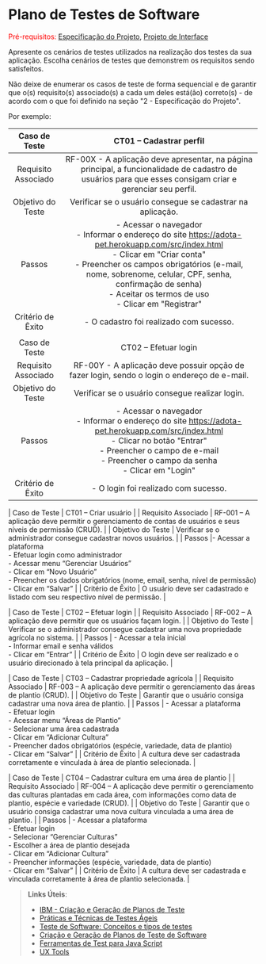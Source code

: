 # Plano de Testes de Software

<span style="color:red">Pré-requisitos: <a href="2-Especificação do Projeto.md"> Especificação do Projeto</a></span>, <a href="3-Projeto de Interface.md"> Projeto de Interface</a>

Apresente os cenários de testes utilizados na realização dos testes da sua aplicação. Escolha cenários de testes que demonstrem os requisitos sendo satisfeitos.

Não deixe de enumerar os casos de teste de forma sequencial e de garantir que o(s) requisito(s) associado(s) a cada um deles está(ão) correto(s) - de acordo com o que foi definido na seção "2 - Especificação do Projeto". 

Por exemplo:
 
| **Caso de Teste** 	| **CT01 – Cadastrar perfil** 	|
|:---:	|:---:	|
|	Requisito Associado 	| RF-00X - A aplicação deve apresentar, na página principal, a funcionalidade de cadastro de usuários para que esses consigam criar e gerenciar seu perfil. |
| Objetivo do Teste 	| Verificar se o usuário consegue se cadastrar na aplicação. |
| Passos 	| - Acessar o navegador <br> - Informar o endereço do site https://adota-pet.herokuapp.com/src/index.html<br> - Clicar em "Criar conta" <br> - Preencher os campos obrigatórios (e-mail, nome, sobrenome, celular, CPF, senha, confirmação de senha) <br> - Aceitar os termos de uso <br> - Clicar em "Registrar" |
|Critério de Êxito | - O cadastro foi realizado com sucesso. |
|  	|  	|
| Caso de Teste 	| CT02 – Efetuar login	|
|Requisito Associado | RF-00Y	- A aplicação deve possuir opção de fazer login, sendo o login o endereço de e-mail. |
| Objetivo do Teste 	| Verificar se o usuário consegue realizar login. |
| Passos 	| - Acessar o navegador <br> - Informar o endereço do site https://adota-pet.herokuapp.com/src/index.html<br> - Clicar no botão "Entrar" <br> - Preencher o campo de e-mail <br> - Preencher o campo da senha <br> - Clicar em "Login" |
|Critério de Êxito | - O login foi realizado com sucesso. |



| Caso de Teste | CT01 – Criar usuário |
| Requisito Associado | RF-001 – A aplicação deve permitir o gerenciamento de contas de usuários e seus níveis de permissão (CRUD). |
| Objetivo do Teste | Verificar se o administrador consegue cadastrar novos usuários. |
| Passos |- Acessar a plataforma <br> - Efetuar login como administrador <br> - Acessar menu “Gerenciar Usuários” <br> - Clicar em “Novo Usuário” <br> - Preencher os dados obrigatórios (nome, email, senha, nível de permissão) <br> - Clicar em “Salvar” |
| Critério de Êxito | O usuário deve ser cadastrado e listado com seu respectivo nível de permissão. |

| Caso de Teste | CT02 – Efetuar login |
| Requisito Associado | RF-002 – A aplicação deve permitir que os usuários façam login. |
| Objetivo do Teste | Verificar se o administrador consegue cadastrar uma nova propriedade agrícola no sistema. |
| Passos | - Acessar a tela inicial <br> - Informar email e senha válidos <br> - Clicar em “Entrar” |
| Critério de Êxito | O login deve ser realizado e o usuário direcionado à tela principal da aplicação. |

| Caso de Teste | CT03 – Cadastrar propriedade agrícola |
| Requisito Associado | RF-003 – A aplicação deve permitir o gerenciamento das áreas de plantio (CRUD). |
| Objetivo do Teste | Garantir que o usuário consiga cadastrar uma nova área de plantio. |
| Passos | - Acessar a plataforma <br> - Efetuar login <br> - Acessar menu “Áreas de Plantio” <br> - Selecionar uma área cadastrada <br> - Clicar em “Adicionar Cultura” <br> - Preencher dados obrigatórios (espécie, variedade, data de plantio) <br> - Clicar em “Salvar” |
| Critério de Êxito | A cultura deve ser cadastrada corretamente e vinculada à área de plantio selecionada. |

| Caso de Teste | CT04 – Cadastrar cultura em uma área de plantio |
| Requisito Associado | RF-004 – A aplicação deve permitir o gerenciamento das culturas plantadas em cada área, com informações como data de plantio, espécie e variedade (CRUD). |
| Objetivo do Teste | Garantir que o usuário consiga cadastrar uma nova cultura vinculada a uma área de plantio. |
| Passos | - Acessar a plataforma <br> - Efetuar login <br> - Selecionar “Gerenciar Culturas” <br> - Escolher a área de plantio desejada <br> - Clicar em “Adicionar Cultura” <br> - Preencher informações (espécie, variedade, data de plantio) <br> - Clicar em “Salvar” |
| Critério de Êxito | A cultura deve ser cadastrada e vinculada corretamente à área de plantio selecionada. |
 
> **Links Úteis**:
> - [IBM - Criação e Geração de Planos de Teste](https://www.ibm.com/developerworks/br/local/rational/criacao_geracao_planos_testes_software/index.html)
> - [Práticas e Técnicas de Testes Ágeis](http://assiste.serpro.gov.br/serproagil/Apresenta/slides.pdf)
> -  [Teste de Software: Conceitos e tipos de testes](https://blog.onedaytesting.com.br/teste-de-software/)
> - [Criação e Geração de Planos de Teste de Software](https://www.ibm.com/developerworks/br/local/rational/criacao_geracao_planos_testes_software/index.html)
> - [Ferramentas de Test para Java Script](https://geekflare.com/javascript-unit-testing/)
> - [UX Tools](https://uxdesign.cc/ux-user-research-and-user-testing-tools-2d339d379dc7) 

